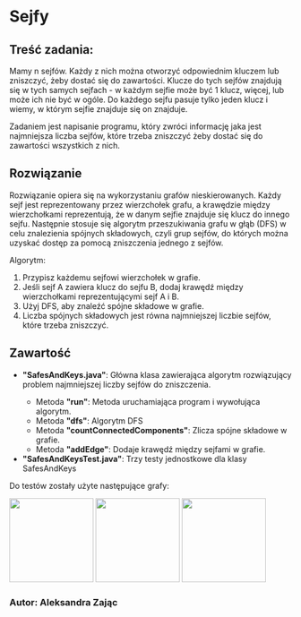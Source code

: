 <h1>Sejfy</h1>
<h2>Treść zadania:</h2>
<a>Mamy n sejfów. Każdy z nich można otworzyć odpowiednim kluczem lub zniszczyć, żeby dostać się do zawartości. Klucze do tych sejfów znajdują się w tych samych sejfach - w każdym sejfie może być 1 klucz, więcej, lub może ich nie być w ogóle. Do każdego sejfu pasuje tylko jeden klucz i wiemy, w którym sejfie znajduje się on znajduje.

Zadaniem jest napisanie programu, który zwróci informację jaka jest najmniejsza liczba sejfów, które trzeba zniszczyć żeby dostać się do zawartości wszystkich z nich.</a>

<h2>Rozwiązanie</h2>

Rozwiązanie opiera się na wykorzystaniu grafów nieskierowanych. Każdy sejf jest reprezentowany przez wierzchołek grafu, a krawędzie między wierzchołkami reprezentują, że w danym sejfie znajduje się klucz do innego sejfu. Następnie stosuje się algorytm przeszukiwania grafu w głąb (DFS) w celu znalezienia spójnych składowych, czyli grup sejfów, do których można uzyskać dostęp za pomocą zniszczenia jednego z sejfów.

Algorytm:

1. Przypisz każdemu sejfowi wierzchołek w grafie.
2. Jeśli sejf A zawiera klucz do sejfu B, dodaj krawędź między wierzchołkami reprezentującymi sejf A i B.
3. Użyj DFS, aby znaleźć spójne składowe w grafie.
4. Liczba spójnych składowych jest równa najmniejszej liczbie sejfów, które trzeba zniszczyć.

<h2>Zawartość</h2>
<ul>
<li><b>"SafesAndKeys.java"</b>: Główna klasa zawierająca algorytm rozwiązujący problem najmniejszej liczby sejfów do zniszczenia.</li>
<ul><li>Metoda <b>"run"</b>: Metoda uruchamiająca program i wywołująca algorytm.</li>
<li>Metoda <b>"dfs"</b>: Algorytm DFS</li>
<li>Metoda <b>"countConnectedComponents"</b>: Zlicza spójne składowe w grafie.</li>
<li>Metoda <b>"addEdge"</b>: Dodaje krawędź między sejfami w grafie.</li>
</ul>
<li><b>"SafesAndKeysTest.java"</b>: Trzy testy jednostkowe dla klasy SafesAndKeys</li>

</ul>

Do testów zostały użyte następujące grafy:
<div style="white-space: nowrap;">
  <img src="https://github.com/OlaMotorola/SafesAndKeys/assets/84777172/680fcd46-e54d-46e4-b2fe-f1c932854a24" height="150">
  <img src="https://github.com/OlaMotorola/SafesAndKeys/assets/84777172/ebf86578-c535-461c-9e60-dc13574d1da0" height="150">
  <img src="https://github.com/OlaMotorola/SafesAndKeys/assets/84777172/425a0f2a-5e8a-4055-b2a7-cc07efba0b68" height="150">
</div>

<h3>Autor: Aleksandra Zając</h3>

